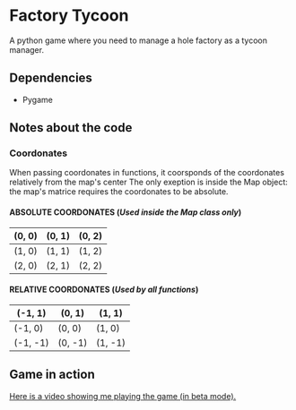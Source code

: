 # Factory Tycoon

A python game where you need to manage a hole factory as a tycoon manager.

## Dependencies

- Pygame

## Notes about the code

### Coordonates

When passing coordonates in functions, it coorsponds of the coordonates relatively from the map's center
The only exeption is inside the Map object: the map's matrice requires the coordonates to be absolute.

#### **ABSOLUTE COORDONATES** (*Used inside the Map class only*)

(0, 0)|(0, 1)|(0, 2)
---|---|---
(1, 0)|(1, 1)|(1, 2)
(2, 0)|(2, 1)|(2, 2)

#### **RELATIVE COORDONATES (*Used by all functions*)**

(-1, 1)|(0, 1)|(1, 1)
---|---|---
(-1, 0)|(0, 0)|(1, 0)
(-1, -1)|(0, -1)|(1, -1)

## Game in action

[Here is a video showing me playing the game (in beta mode).](https://cdn.discordapp.com/attachments/1014814644646449160/1115704897023783032/2023-06-06_20-07-01.mp4)
